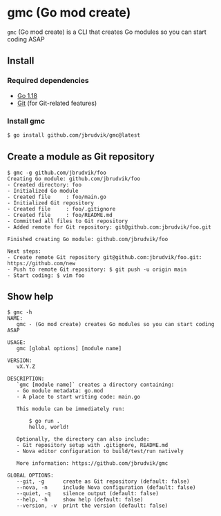 # gmc (Go mod create)

`gmc` (Go mod create) is a CLI that creates Go modules so you can start coding ASAP

## Install

### Required dependencies

- [Go 1.18](https://go.dev/doc/install)
- [Git](https://git-scm.com) (for Git-related features)

### Install gmc

```sh
$ go install github.com/jbrudvik/gmc@latest
```

## Create a module as Git repository

```
$ gmc -g github.com/jbrudvik/foo
Creating Go module: github.com/jbrudvik/foo
- Created directory: foo
- Initialized Go module
- Created file     : foo/main.go
- Initialized Git repository
- Created file     : foo/.gitignore
- Created file     : foo/README.md
- Committed all files to Git repository
- Added remote for Git repository: git@github.com:jbrudvik/foo.git

Finished creating Go module: github.com/jbrudvik/foo

Next steps:
- Create remote Git repository git@github.com:jbrudvik/foo.git: https://github.com/new
- Push to remote Git repository: $ git push -u origin main
- Start coding: $ vim foo
```

## Show help

```
$ gmc -h
NAME:
   gmc - (Go mod create) creates Go modules so you can start coding ASAP

USAGE:
   gmc [global options] [module name]

VERSION:
   vX.Y.Z

DESCRIPTION:
   `gmc [module name]` creates a directory containing:
   - Go module metadata: go.mod
   - A place to start writing code: main.go

   This module can be immediately run:

       $ go run .
       hello, world!

   Optionally, the directory can also include:
   - Git repository setup with .gitignore, README.md
   - Nova editor configuration to build/test/run natively

   More information: https://github.com/jbrudvik/gmc

GLOBAL OPTIONS:
   --git, -g      create as Git repository (default: false)
   --nova, -n     include Nova configuration (default: false)
   --quiet, -q    silence output (default: false)
   --help, -h     show help (default: false)
   --version, -v  print the version (default: false)
```
